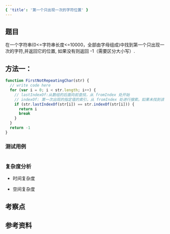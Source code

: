 ```yaml
---
{ 'title': '第一个只出现一次的字符位置' }
---
```


## 题目

在一个字符串(0<=字符串长度<=10000，全部由字母组成)中找到第一个只出现一次的字符,并返回它的位置, 如果没有则返回 -1（需要区分大小写）.

## 方法一：

```js
function FirstNotRepeatingChar(str) {
  // write code here
  for (var i = 0; i < str.length; i++) {
    // lastIndexOf:从数组的后面向前查找，从 fromIndex 处开始
    // indexOf: 第一次出现的指定值的索引，从 fromIndex 处进行搜索。如果未找到该值，则返回 -1
    if (str.lastIndexOf(str[i]) == str.indexOf(str[i])) {
      return i
      break
    }
  }
  return -1
}
```

### 测试用例

```js
```

### 复杂度分析

- 时间复杂度

- 空间复杂度

## 考察点

## 参考资料
